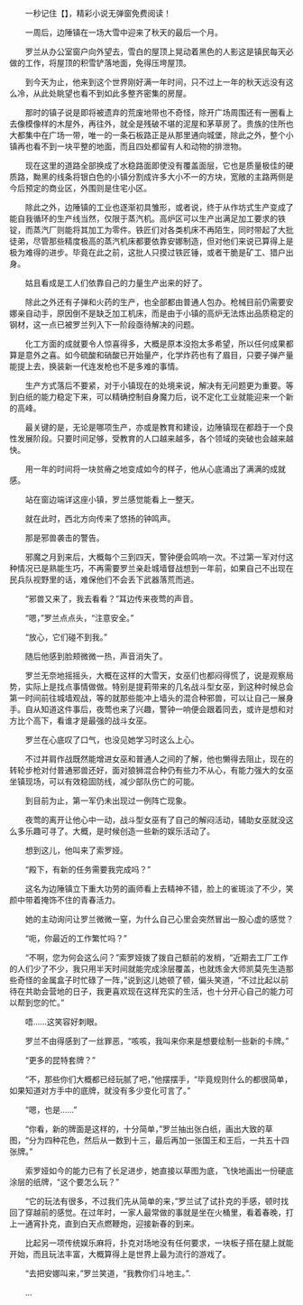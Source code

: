 　　一秒记住【】，精彩小说无弹窗免费阅读！

　　一周后，边陲镇在一场大雪中迎来了秋天的最后一个月。

　　罗兰从办公室窗户向外望去，雪白的屋顶上晃动着黑色的人影这是镇民每天必做的工作，将屋顶的积雪铲落地面，免得压垮屋顶。

　　到今天为止，他来到这个世界刚好满一年时间，只不过上一年的秋天远没有这么冷，从此处眺望也看不到如此多整齐密集的房屋。

　　那时的镇子说是即将被遗弃的荒废地带也不奇怪，除开广场周围还有一圈看上去像模像样的木屋外，再往外，就全是残破不堪的泥屋和茅草房了。贵族的住所也大都集中在广场一带，唯一的一条石板路正是从那里通向城堡，除此之外，整个小镇再也看不到一块平整的地面，而且四处都留有人和动物的排泄物。

　　现在这里的道路全部换成了水稳路面即使没有覆盖面层，它也是质量极佳的硬质路，黝黑的线条将银白色的小镇分割成许多大小不一的方块，宽敞的主路两侧是今后预定的商业区，外围则是住宅小区。

　　除此之外，边陲镇的工业也逐渐初具雏形，或者说，终于从作坊式生产变成了能自我循环的生产线当然，仅限于蒸汽机。高炉区可以生产出满足加工要求的铁锭，而蒸汽厂则能将其加工为零件。铁匠们对各类机床不再陌生，同时带起了大批徒弟，尽管那些精度极高的蒸汽机床都要依靠安娜制造，但对他们来说已算得上是极为难得的进步。毕竟在此之前，这批人只摸过铁匠锤，或者干脆是矿工、猎户出身。

　　姑且看成是工人们依靠自己的力量生产出来的好了。

　　除此之外还有子弹和火药的生产，也全部都由普通人包办。枪械目前仍需要安娜亲自动手，原因倒不是缺乏加工机床，而是由于小镇的高炉无法炼出品质稳定的钢材，这一点已被罗兰列入下一阶段亟待解决的问题。

　　化工方面的成就要令人惊喜得多，大概是原本没抱太多希望，所以任何成果都算是意外之喜。如今硫酸和硝酸已开始量产，化学炸药也有了眉目，只要子弹产量能提上去，换装新一代连发枪也不是多难的事情。

　　生产方式落后不要紧，对于小镇现在的处境来说，解决有无问题更为重要。等到白纸的能力稳定下来，可以精确控制自身魔力后，说不定化工业就能迎来一个新的高峰。

　　最关键的是，无论是哪项生产，亦或是教育和建设，边陲镇现在都趋于一个良性发展阶段。只要时间足够，受教育的人口越来越多，各个领域的突破也会越来越快。

　　用一年的时间将一块贫瘠之地变成如今的样子，他从心底涌出了满满的成就感。

　　站在窗边端详这座小镇，罗兰感觉能看上一整天。

　　就在此时，西北方向传来了悠扬的钟鸣声。

　　那是邪兽袭击的警告。

　　邪魔之月到来后，大概每个三到四天，警钟便会鸣响一次。不过第一军对付这种情况已是熟能生巧，不再需要罗兰亲赴城墙督战想到一年前，如果自己不出现在民兵队视野里的话，难保他们不会丢下武器落荒而逃。

　　“邪兽又来了，我去看看？”耳边传来夜莺的声音。

　　“嗯，”罗兰点点头，“注意安全。”

　　“放心，它们碰不到我。”

　　随后他感到脸颊微微一热，声音消失了。

　　罗兰无奈地摇摇头，大概在这样的大雪天，女巫们也都闷得慌了，说是观察局势，实际上是找点事情做做。特别是提莉带来的几名战斗型女巫，到这种时候总会第一时间前往城墙观战，等的就那些能冲上墙头的混合种邪兽，可以让自己一展身手。自从知道这件事后，夜莺也来了兴趣，警钟一响便会跟着同去，或许是想和对方比个高下，看谁才是最强的战斗女巫。

　　罗兰在心底叹了口气，也没见她学习时这么上心。

　　不过并肩作战既然能增进女巫和普通人之间的了解，他也懒得去阻止，现在的转轮步枪对付普通邪兽还好，面对狼狮混合种仍有些力不从心，有能力强大的女巫坐镇现场，可以有效稳固防线，减少部队伤亡的可能。

　　到目前为止，第一军仍未出现过一例阵亡现象。

　　夜莺的离开让他心中一动，战斗型女巫有了自己的解闷活动，辅助女巫就没这么多乐趣可寻了。大概，是时候创造一些新的娱乐活动了。

　　想到这儿，他叫来了索罗娅。

　　“殿下，有新的任务需要我完成吗？”

　　这名为边陲镇立下重大功劳的画师看上去精神不错，脸上的雀斑淡了不少，笑颜中带着掩饰不住的青春活力。

　　她的主动询问让罗兰微微一窒，为什么自己心里会突然冒出一股心虚的感觉？

　　“呃，你最近的工作繁忙吗？”

　　“不啊，您为何会这么问？”索罗娅拨了拨自己额前的发梢，“近期去工厂工作的人们少了不少，我只用半天时间就能完成涂层覆盖，也就炼金大师凯莫先生造那些奇怪的金属盒子时忙碌了一阵，”说到这儿她顿了顿，偏头笑道，“不过比起以前待在共助会营地的日子，我更喜欢现在这样充实的生活，也十分开心自己的能力可以帮到您的忙。”

　　唔……这笑容好刺眼。

　　罗兰不由得感到了一丝罪恶，“咳咳，我叫来你来是想要绘制一些新的卡牌。”

　　“更多的昆特套牌？”

　　“不，那些你们大概都已经玩腻了吧，”他摆摆手，“毕竟规则什么的都很简单，如果知道对方手中的底牌，就没有多少变化可言了。”

　　“嗯，也是……”

　　“你看，新的牌面是这样的，十分简单，”罗兰抽出张白纸，画出大致的草图，“分为四种花色，然后从一数到十三，最后再加一张国王和王后，一共五十四张牌。”

　　索罗娅如今的能力已有了长足进步，她直接以草图为底，飞快地画出一份硬底涂层的纸牌，“这个要怎么玩？”

　　“它的玩法有很多，不过我们先从简单的来，”罗兰试了试扑克的手感，顿时找回了穿越前的感觉。在过年时，一家人最常做的事就是坐在火桶里，看着春晚，打上一通宵扑克，直到白天点燃鞭炮，迎接新春的到来。

　　比起另一项传统娱乐麻将，扑克对场地没有任何要求，一块板子搭在腿上就能开始，而且玩法丰富，大概算得上是世界上最为流行的游戏了。

　　“去把安娜叫来，”罗兰笑道，“我教你们斗地主。”.

　　...
